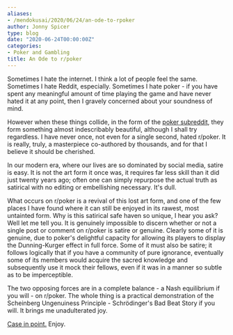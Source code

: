 ```yaml
---
aliases:
- /mendokusai/2020/06/24/an-ode-to-rpoker
author: Jonny Spicer
type: blog
date: "2020-06-24T00:00:00Z"
categories:
- Poker and Gambling
title: An Ode to r/poker
---
```

Sometimes I hate the internet. I think a lot of people feel the same. Sometimes I hate Reddit, especially. Sometimes I hate poker - if you have spent any meaningful amount of time playing the game and have never hated it at any point, then I gravely concerned about
your soundness of mind.

However when these things collide, in the form of the [poker subreddit,](https://reddit.com/r/poker) they form something almost indescribably beautiful, although I shall try regardless. I have never once, not even for a single second, hated r/poker. It
is really, truly, a masterpiece co-authored by thousands, and for that I believe it should be cherished.

In our modern era, where our lives are so dominated by social media, satire is easy. It is not the art form it once was, it requires far less skill than it did just twenty years ago; often one can simply repurpose the actual truth as satirical
with no editing or embellishing necessary. It's dull.

What occurs on r/poker is a revival of this lost art form, and one of the few
places I have found where it can still be enjoyed in its rawest, most untainted
form. Why is this satirical safe haven so unique, I hear you ask? Well let me tell
you. It is genuinely impossible to discern whether or not a single post or comment
on r/poker is satire or genuine. Clearly some of it is genuine, due to poker's
delightful capacity for allowing its players to display the Dunning-Kurger effect
in full force. Some of it must also be satire; it follows logically that if you
have a community of pure ignorance, eventually some of its members would acquire
the sacred knowledge and subsequently use it mock their fellows, even if it was
in a manner so subtle as to be imperceptible.

The two opposing forces are in a complete balance - a Nash equilibrium if you will - on r/poker. The whole thing is a practical demonstration of the Scheinberg
Ungenuiness Principle - Schrödinger's Bad Beat Story if you will. It brings me
unadulterated joy.

[Case in point.](https://www.reddit.com/r/poker/comments/he8jad/how_do_i_explain_to_my_grandpa_that_hes_not/) Enjoy.
